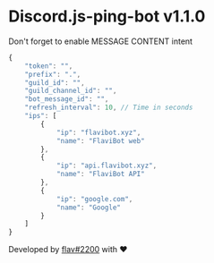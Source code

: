 # Discord.js-ping-bot v1.1.0

Don't forget to enable MESSAGE CONTENT intent

```js
{
    "token": "",
    "prefix": ".",
    "guild_id": "",
    "guild_channel_id": "",
    "bot_message_id": "",
    "refresh_interval": 10, // Time in seconds
    "ips": [
        {
            "ip": "flavibot.xyz",
            "name": "FlaviBot web"
        },
        {
            "ip": "api.flavibot.xyz",
            "name": "FlaviBot API"
        },
        {
            "ip": "google.com",
            "name": "Google"
        }
    ]
}
```

Developed by [flav#2200](https://github.com/flav28) with ❤️

